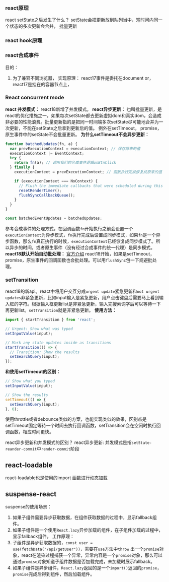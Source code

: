### react原理

react setState之后发生了什么？
setState会把更新放到队列当中，短时间内同一个状态的多次更新会合并，
批量更新

### react hook原理

### react合成事件
目的：
1. 为了兼容不同浏览器，
实现原理：
react17事件是委托在document or，react17是挂在的容器节点上，

### React concurrent mode
__react 并发模式：__
react18新增了并发模式。
__react异步更新：__ 
也叫批量更新，是react的优化措施之一，如果每次setState都去更新虚拟dom和真实dom，会造成非必要的性能浪费。批量更新指的是把同一时间端多次setState尽可能地合并为一次更新，不能在setState之后拿到更新后的值。
例外在setTimeout， promise，原生事件中的setState不会批量更新。
__为什么setTimeout不会异步更新：__
```js
function batchedUpdates(fn, a) {
  var prevExecutionContext = executionContext; // 保存原来的值
  executionContext |= EventContext;
  try {
    return fn(a); // 调用我们的合成事件逻辑onBtnClick
  } finally {
    executionContext = prevExecutionContext; // 函数执行完成恢复成原来的值

    if (executionContext === NoContext) {
      // Flush the immediate callbacks that were scheduled during this batch
      resetRenderTimer();
      flushSyncCallbackQueue();
    }
  }
}

const batchedEventUpdates = batchedUpdates;
```
参考合成事件的处理方式，在回调函数`fn`开始执行之前会设置一个`executionContext`为异步模式，`fn`执行完成后设置成同步模式，如果`fn`是一个异步函数，那么`fn`真正执行的时候，`executionContext`已经恢复成同步模式了。所以异步的时间，或者原生事件（没有经过合成事件的统一代理）是同步模式。
__react18默认开始自动批处理：__
[官方介绍](https://react.dev/blog/2022/03/08/react-18-upgrade-guide#automatic-batching)
react18开始，如果是setTimeout，promise，原生事件的回调函数也会批处理。可以用`flushSync`包一下规避批处理。

### setTransition
react18的新api。react中将用户交互分成`urgent update`紧急更新和`not urgent updates`非紧急更新，比如input输入是紧急更新，用户点击键盘后需要马上看到输入框的字符。根据输入框更新list是非紧急更新，输入完搜索词字后可以等待一下再更新list。`setTransition`就是非紧急更新。
__使用方法：__
```js
import { startTransition } from 'react';

// Urgent: Show what was typed
setInputValue(input);

// Mark any state updates inside as transitions
startTransition(() => {
  // Transition: Show the results
  setSearchQuery(input);
});
```

__和使用setTimeout的区别：__
```js
// Show what you typed
setInputValue(input);

// Show the results
setTimeout(() => {
  setSearchQuery(input);
}, 0);
```
使用throttle或者debounce类似的方案，也能实现类似的效果，区别点是setTimeout固定等待一个时间去执行回调函数，setTransition会在空闲时执行回调函数，相应时间更快。


react异步更新和并发模式的区别？
react异步更新: 
并发模式是指`setState-reander-commit`中`render-commit`阶段





## react-loadable
react-loadable也是使用的import 函数进行动态加载

## suspense-react
suspense的使用场景：
1. 如果子组件需要异步获取数据，在组件获取数据的过程中，显示fallback组件。
2. 如果子组件是一个使用`React.lazy`异步加载的组件，在子组件加载的过程中，显示fallback组件。
工作原理：
1. 子组件是异步获取数据的，`const user = use(fetchData("/api/getUser"))`，需要在`use`方法中`throw` 出一个`promise`对象，react在渲染过程捕获一个异常，异常内容是一个`promise`对象，那么可以通过`promise`对象知道子组件数据是否加载完成，未加载时展示fallback。
2. 如果子组件是异步组件，`React.lazy`返回的是一个`import()`返回的`promise`，`promise`完成后得到组件，然后加载组件。

